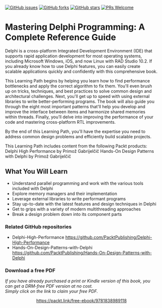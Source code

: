 [![GitHub issues](https://img.shields.io/github/issues/PacktPublishing/Mastering-Delphi-Programming-A-Complete-Reference-Guide.svg)](https://github.com/PacktPublishing/Mastering-Delphi-Programming-A-Complete-Reference-Guide/issues)
[![GitHub forks](https://img.shields.io/github/forks/PacktPublishing/Mastering-Delphi-Programming-A-Complete-Reference-Guide.svg)](https://github.com/PacktPublishing/Mastering-Delphi-Programming-A-Complete-Reference-Guide/network)
[![GitHub stars](https://img.shields.io/github/stars/PacktPublishing/Mastering-Delphi-Programming-A-Complete-Reference-Guide.svg)](https://github.com/PacktPublishing/Mastering-Delphi-Programming-A-Complete-Reference-Guide/stargazers)
[![PRs Welcome](https://img.shields.io/badge/PRs-welcome-brightgreen.svg)](https://github.com/PacktPublishing/Mastering-Delphi-Programming-A-Complete-Reference-Guide/pulls)

# Mastering Delphi Programming: A Complete Reference Guide
Delphi is a cross-platform Integrated Development Environment (IDE) that supports rapid application development for most operating systems, including Microsoft Windows, iOS, and now Linux with RAD Studio 10.2. If you already know how to use Delphi features, you can easily create scalable applications quickly and confidently with this comprehensive book.

This Learning Path begins by helping you learn how to find performance bottlenecks and apply the correct algorithm to fix them. You'll even brush up on tricks, techniques, and best practices to solve common design and architectural challenges. Next, you'll get up to speed with using external libraries to write better-performing programs. The book will also guide you through the eight most important patterns that'll help you develop and improve the interface between items and harmonize shared memories within threads. Finally, you’ll delve into improving the performance of your code and mastering cross-platform RTL improvements.

By the end of this Learning Path, you'll have the expertise you need to address common design problems and efficiently build scalable projects.

This Learning Path includes content from the following Packt products:
Delphi High Performance by Primož Gabrijelčič
Hands-On Design Patterns with Delphi by Primož Gabrijelčič

## What You Will Learn
* Understand parallel programming and work with the various tools included with Delphi
* Explore memory managers and their implementation
* Leverage external libraries to write performant programs
* Stay up-to-date with the latest features and design techniques in Delphi
* Get to grips with a variety of modern multithreading approaches
* Break a design problem down into its component parts

### Related GitHub repositories
* Delphi-High-Performance https://github.com/PacktPublishing/Delphi-High-Performance
* Hands-On-Design-Patterns-with-Delphi https://github.com/PacktPublishing/Hands-On-Design-Patterns-with-Delphi
### Download a free PDF

 <i>If you have already purchased a print or Kindle version of this book, you can get a DRM-free PDF version at no cost.<br>Simply click on the link to claim your free PDF.</i>
<p align="center"> <a href="https://packt.link/free-ebook/9781838989118">https://packt.link/free-ebook/9781838989118 </a> </p>